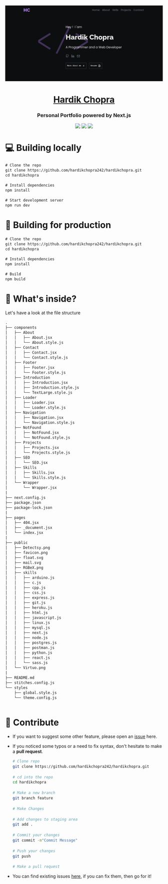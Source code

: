 ![image](https://github.com/hardikchopra242/hardikchopra/blob/main/public/screenshot.png?raw=true)

<p align="center">
  <a href="http://hardikchopra.vercel.app/" target="_blank">
    <h1 align="center">Hardik Chopra</h1>
  </a>
</p>
<h3 align="center">Personal Portfolio powered by Next.js</h3>
<p align="center">
<img src="https://img.shields.io/github/followers/hardikchopra242?style=social" />
<img src="https://img.shields.io/website?up_message=online&url=https%3A%2F%2Fhardik.vercel.app%2F" />
<img src="https://img.shields.io/github/commit-activity/y/hardikchopra242/hardikchopra">
</p>

# 💻 Building locally

```shell
# Clone the repo
git clone https://github.com/hardikchopra242/hardikchopra.git
cd hardikchopra

# Install dependencies
npm install

# Start development server
npm run dev
```

# 🚀 Building for production

```shell
# Clone the repo
git clone https://github.com/hardikchopra242/hardikchopra.git
cd hardikchopra

# Install dependencies
npm install

# Build
npm build
```

# 📂 What's inside?

Let's have a look at the file structure 
```
.
├── components
│   ├── About
│   │   ├── About.jsx
│   │   └── About.style.js
│   ├── Contact
│   │   ├── Contact.jsx
│   │   └── Contact.style.js
│   ├── Footer
│   │   ├── Footer.jsx
│   │   └── Footer.style.js
│   ├── Introduction
│   │   ├── Introduction.jsx
│   │   ├── Introduction.style.js
│   │   └── TextLarge.style.js
│   ├── Loader
│   │   ├── Loader.jsx
│   │   └── Loader.style.js
│   ├── Navigation
│   │   ├── Navigation.jsx
│   │   └── Navigation.style.js
│   ├── NotFound
│   │   ├── NotFound.jsx
│   │   └── NotFound.style.js
│   ├── Projects
│   │   ├── Projects.jsx
│   │   └── Projects.style.js
│   ├── SEO
│   │   └── SEO.jsx
│   ├── Skills
│   │   ├── Skills.jsx
│   │   └── Skills.style.js
│   └── Wrapper
│       └── Wrapper.jsx
|
├── next.config.js
├── package.json
├── package-lock.json
|
├── pages
│   ├── 404.jsx
│   ├── _document.jsx
│   └── index.jsx
|
├── public
│   ├── Detectsy.png
│   ├── favicon.png
│   ├── float.svg
│   ├── mail.svg
│   ├── RGBeX.png
│   ├── skills
│   │   ├── arduino.js
│   │   ├── c.js
│   │   ├── cpp.js
│   │   ├── css.js
│   │   ├── express.js
│   │   ├── git.js
│   │   ├── heroku.js
│   │   ├── html.js
│   │   ├── javascript.js
│   │   ├── linux.js
│   │   ├── mysql.js
│   │   ├── next.js
│   │   ├── node.js
│   │   ├── postgres.js
│   │   ├── postman.js
│   │   ├── python.js
│   │   ├── react.js
│   │   └── sass.js
│   └── Virtuo.png
|
├── README.md
├── stitches.config.js
└── styles
    ├── global.style.js
    └── theme.config.js


```
# :key: Contribute
* If you want to suggest some other feature, please open an [issue](https://github.com/hardikchopra242/hardikchopra/issues) here.
* If you noticed some typos or a need to fix syntax, don't hesitate to make a **pull request**.
  
  ```zsh
  # Clone repo
  git clone https://github.com/hardikchopra242/hardikchopra.git
  
  # cd into the repo
  cd hardikchopra
  
  # Make a new branch
  git branch feature
  
  # Make Changes
  
  # Add changes to staging area
  git add .
  
  # Commit your changes
  git commit -m"Commit Message"
  
  # Push your changes
  git push
  
  # Make a pull request
  ```

* You can find existing issues [here](https://github.com/hardikchopra242/hardikchopra/issues), if you can fix them, then go for it!
